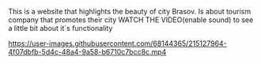 This is a website that highlights the beauty of city Brasov. Is about tourism company that promotes their city 
WATCH THE VIDEO(enable sound) to see a little bit about it`s functionality

https://user-images.githubusercontent.com/68144365/215127964-4f07dbfb-5d4c-48a4-9a58-b6710c7bcc8c.mp4

